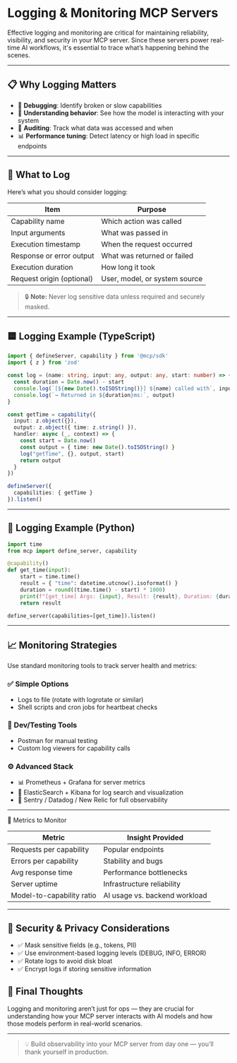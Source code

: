# Logging & Monitoring MCP Servers

Effective logging and monitoring are critical for maintaining reliability, visibility, and security in your MCP server. Since these servers power real-time AI workflows, it's essential to trace what’s happening behind the scenes.

---

## 📋 Why Logging Matters

- 🐛 **Debugging**: Identify broken or slow capabilities
- 🧠 **Understanding behavior**: See how the model is interacting with your system
- 🔐 **Auditing**: Track what data was accessed and when
- 📊 **Performance tuning**: Detect latency or high load in specific endpoints

---

## 📝 What to Log

Here’s what you should consider logging:

| Item                         | Purpose                      |
|------------------------------|------------------------------|
| Capability name              | Which action was called      |
| Input arguments              | What was passed in           |
| Execution timestamp          | When the request occurred    |
| Response or error output     | What was returned or failed  |
| Execution duration           | How long it took             |
| Request origin (optional)    | User, model, or system source|

> 🔒 **Note:** Never log sensitive data unless required and securely masked.

---

## 🟦 Logging Example (TypeScript)

```ts
import { defineServer, capability } from '@mcp/sdk'
import { z } from 'zod'

const log = (name: string, input: any, output: any, start: number) => {
  const duration = Date.now() - start
  console.log(`[${new Date().toISOString()}] ${name} called with`, input)
  console.log(`→ Returned in ${duration}ms:`, output)
}

const getTime = capability({
  input: z.object({}),
  output: z.object({ time: z.string() }),
  handler: async (_, context) => {
    const start = Date.now()
    const output = { time: new Date().toISOString() }
    log("getTime", {}, output, start)
    return output
  }
})

defineServer({
  capabilities: { getTime }
}).listen()
```

---

## 🐍 Logging Example (Python)

```python
import time
from mcp import define_server, capability

@capability()
def get_time(input):
    start = time.time()
    result = { "time": datetime.utcnow().isoformat() }
    duration = round((time.time() - start) * 1000)
    print(f"[get_time] Args: {input}, Result: {result}, Duration: {duration}ms")
    return result

define_server(capabilities=[get_time]).listen()
```

---

## 📈 Monitoring Strategies

Use standard monitoring tools to track server health and metrics:

### ✅ Simple Options

- Logs to file (rotate with logrotate or similar)
- Shell scripts and cron jobs for heartbeat checks

### 🧪 Dev/Testing Tools

- Postman for manual testing
- Custom log viewers for capability calls

### ⚙️ Advanced Stack

- 📊 Prometheus + Grafana for server metrics
- 🔎 ElasticSearch + Kibana for log search and visualization
- 📁 Sentry / Datadog / New Relic for full observability

---

📌 Metrics to Monitor

| Metric | Insight Provided |
|--------|------------------|
| Requests per capability | Popular endpoints |
| Errors per capability | Stability and bugs |
| Avg response time | Performance bottlenecks |
| Server uptime | Infrastructure reliability |
| Model-to-capability ratio | AI usage vs. backend workload |

---

## 🔐 Security & Privacy Considerations

- ✅ Mask sensitive fields (e.g., tokens, PII)
- ✅ Use environment-based logging levels (DEBUG, INFO, ERROR)
- ✅ Rotate logs to avoid disk bloat
- ✅ Encrypt logs if storing sensitive information

## 🧠 Final Thoughts

Logging and monitoring aren’t just for ops — they are crucial for understanding how your MCP server interacts with AI models and how those models perform in real-world scenarios.

---

> 💡 Build observability into your MCP server from day one — you’ll thank yourself in production.
